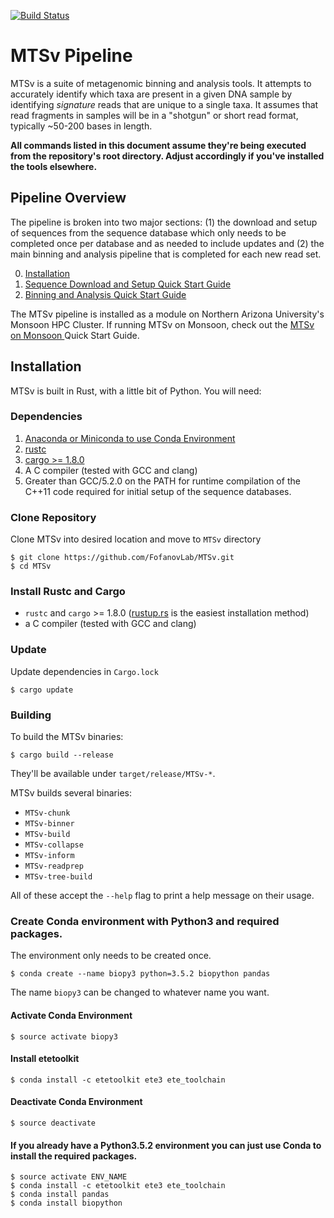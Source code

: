 [![Build Status](https://travis-ci.org/FofanovLab/MTSv.svg?branch=master)](https://travis-ci.org/FofanovLab/MTSv)

# MTSv Pipeline

MTSv is a suite of metagenomic binning and analysis tools. It attempts to accurately identify which taxa are present in a given DNA sample by identifying *signature* reads that are unique to a single taxa. It assumes that read fragments in samples will be in a "shotgun" or short read format, typically ~50-200 bases in length.

**All commands listed in this document assume they're being executed from the repository's root directory. Adjust accordingly if you've installed the tools elsewhere.**

## Pipeline Overview
The pipeline is broken into two major sections: (1) the download and setup of sequences from the sequence database which only needs to be completed once per database and as needed to include updates and (2) the main binning and analysis pipeline that is completed for each new read set. 

0. [Installation](#installation)
1. [Sequence Download and Setup Quick Start Guide](https://github.com/FofanovLab/MTSv/wiki/Sequence-Download-and-Setup-Quick-Start-Guide)
2. [Binning and Analysis Quick Start Guide](https://github.com/FofanovLab/MTSv/wiki/Binning-and-Analysis-Quick-Start-Guide)

The MTSv pipeline is installed as a module on Northern Arizona University's Monsoon HPC Cluster. If running MTSv on Monsoon, check out the [MTSv on Monsoon ](https://github.com/FofanovLab/MTSv/wiki/Quickstart-for-NAU-Monsoon-Users) Quick Start Guide.


## Installation
MTSv is built in Rust, with a little bit of Python. You will need:
### Dependencies
1. [Anaconda or Miniconda to use Conda Environment](https://conda.io/docs/user-guide/install/index.html)
2. [rustc](#install-rustc-and-cargo)
3. [cargo >= 1.8.0](#install-rustc-and-cargo)
4. A C compiler (tested with GCC and clang)
5. Greater than GCC/5.2.0 on the PATH for runtime compilation of the C++11 code required for initial setup of the sequence databases.


### Clone Repository
Clone MTSv into desired location and move to `MTSv` directory
```
$ git clone https://github.com/FofanovLab/MTSv.git
$ cd MTSv
```

### Install Rustc and Cargo
* `rustc` and `cargo` >= 1.8.0 ([rustup.rs](https://rustup.rs) is the easiest installation method)
* a C compiler (tested with GCC and clang)

### Update
Update dependencies in `Cargo.lock`

```
$ cargo update
```

### Building

To build the MTSv binaries:

~~~
$ cargo build --release
~~~

They'll be available under `target/release/MTSv-*`.  

MTSv builds several binaries:

* `MTSv-chunk`
* `MTSv-binner`
* `MTSv-build`
* `MTSv-collapse`
* `MTSv-inform`
* `MTSv-readprep`
* `MTSv-tree-build`

All of these accept the `--help` flag to print a help message on their usage.


### Create Conda environment with Python3 and required packages.
The environment only needs to be created once.
```
$ conda create --name biopy3 python=3.5.2 biopython pandas
```
The name `biopy3` can be changed to whatever name you want.  

#### Activate Conda Environment
```
$ source activate biopy3
```

#### Install etetoolkit
```
$ conda install -c etetoolkit ete3 ete_toolchain
```

#### Deactivate Conda Environment
```
$ source deactivate
```

#### If you already have a Python3.5.2 environment you can just use Conda to install the required packages.
```
$ source activate ENV_NAME
$ conda install -c etetoolkit ete3 ete_toolchain
$ conda install pandas
$ conda install biopython
```
